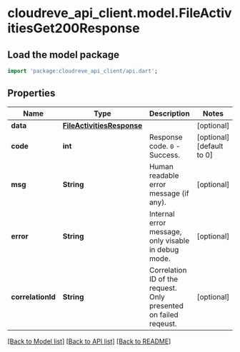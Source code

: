 # cloudreve_api_client.model.FileActivitiesGet200Response

## Load the model package
```dart
import 'package:cloudreve_api_client/api.dart';
```

## Properties
Name | Type | Description | Notes
------------ | ------------- | ------------- | -------------
**data** | [**FileActivitiesResponse**](FileActivitiesResponse.md) |  | [optional] 
**code** | **int** | Response code. `0` - Success. | [optional] [default to 0]
**msg** | **String** | Human readable error message (if any). | [optional] 
**error** | **String** | Internal error message, only visable in debug mode. | [optional] 
**correlationId** | **String** | Correlation ID of the request. Only presented on failed reqeust. | [optional] 

[[Back to Model list]](../README.md#documentation-for-models) [[Back to API list]](../README.md#documentation-for-api-endpoints) [[Back to README]](../README.md)


